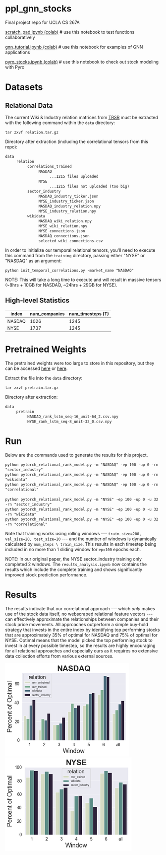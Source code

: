 # ppl_gnn_stocks
Final project repo for UCLA CS 267A

[scratch_pad.ipynb (colab)](https://colab.research.google.com/drive/1g_qK-H78nIF5re4jgve9Zq8UoFQIG8bC?usp=sharing) # use this notebook to test functions collaboratively

[gnn_tutorial.ipynb (colab)](https://colab.research.google.com/drive/11kPl_81fmaIqoUH48Ozl3N83uXqL7xXO) # use this notebook for examples of GNN applications

[pyro_stocks.ipynb (colab)](https://colab.research.google.com/drive/1f8UDNfQdb_fGI3jcMfwl-70rRr-aSOCA#scrollTo=c20pAMkoOo1H) # use this notebook to check out stock modeling with Pyro

# Datasets

## Relational Data

The current Wiki & Industry relation matrices from [TRSR](https://github.com/fulifeng/Temporal_Relational_Stock_Ranking) must be extracted with the following command within the `data` directory:

```
tar zxvf relation.tar.gz
```
Directory after extraction (including the correlational tensors from this repo):
```
data
     relation
          correlations_trained
               NASDAQ
                    ...1215 files uploaded
               NYSE
                    ...1215 files not uploaded (too big)
          sector_industry
               NASDAQ_industry_ticker.json
               NYSE_industry_ticker.json
               NASDAQ_industry_relation.npy
               NYSE_industry_relation.npy
          wikidata
               NASDAQ_wiki_relation.npy
               NYSE_wiki_relation.npy
               NYSE_connections.json
               NASDAQ_connections.json
               selected_wiki_connections.csv
```

In order to initialize our temporal relational tensors, you'll need to execute this command from the `training` directory, passing either "NYSE" or "NASDAQ" as an argument:

```
python init_temporal_correlations.py -market_name "NASDAQ"
```

NOTE: This will take a long time to execute and will result in massive tensors (~8hrs + 10GB for NASDAQ, ~24hrs + 29GB for NYSE).

## High-level Statistics

| index  | num_companies | num_timesteps (T) | 
|--------|---------------|-------------------|
| NASDAQ | 1026          | 1245              | 
| NYSE   | 1737          | 1245              | 

# Pretrained Weights

The pretrained weights were too large to store in this repository, but they can be accessed [here](https://drive.google.com/file/d/1HpAsHH4oGdLrWeOby17pjVv3uIMe1TGh/view) or [here](https://drive.google.com/file/d/1fyNCZ62pEItTQYEBzLwsZ9ehX_-Ai3qT/view).

Extract the file into the `data` directory:

```
tar zxvf pretrain.tar.gz
```
Directory after extraction:
```
data
     pretrain
          NASDAQ_rank_lstm_seq-16_unit-64_2.csv.npy
          NYSE_rank_lstm_seq-8_unit-32_0.csv.npy
```

# Run

Below are the commands used to generate the results for this project.

```
python pytorch_relational_rank_model.py -m "NASDAQ" -ep 100 -up 0 -rn "sector_industry" 
python pytorch_relational_rank_model.py -m "NASDAQ" -ep 100 -up 0 -rn "wikidata" 
python pytorch_relational_rank_model.py -m "NASDAQ" -ep 100 -up 0 -rn "correlational" 

python pytorch_relational_rank_model.py -m "NYSE" -ep 100 -up 0 -u 32 -rn "sector_industry" 
python pytorch_relational_rank_model.py -m "NYSE" -ep 100 -up 0 -u 32 -rn "wikidata" 
python pytorch_relational_rank_model.py -m "NYSE" -ep 100 -up 0 -u 32 -rn "correlational" 
```

Note that training works using rolling windows --- `train_size=200, val_size=20, test_size=20` --- and the number of windows is dynamically calculated by `num_steps \ train_size`. This results in each timestep being included in no more than 1 sliding window for `ep=100` epochs each. 

NOTE: In our original paper, the NYSE sector_industry training only completed 2 windows. The `results_analysis.ipynb` now contains the results which include the complete training and shows significantly improved stock prediction performance. 

# Results

The results indicate that our correlational approach --- which *only* makes use of the stock data itself, no webscraped relational feature vectors --- can effectively approximate the relationships between companies and their stock price movements. All approaches outperform a simple buy-hold strategy that invests in the entire index by identifying top performing stocks that are approximately 35% of optimal for NASDAQ and 75% of optimal for NYSE. Optimal means that the model picked the top performing stock to invest in at every possible timestep, so the results are highly encouraging for all relational approaches and especially ours as it requires no extensive data collection efforts from various external sources. 

![NASDAQ comparisons](/imgs/NASDAQ_comparisons.png?raw=true)  ![NYSE comparisons](/imgs/NYSE_comparisons2.png?raw=true)
